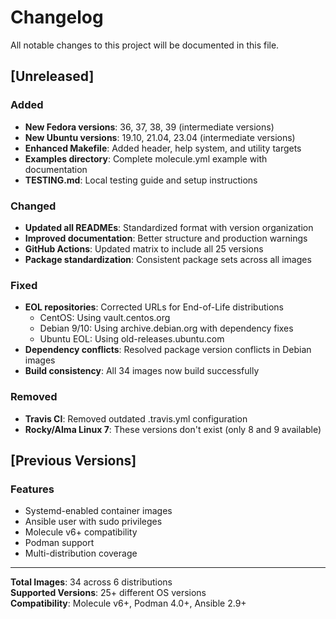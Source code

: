 # Changelog

All notable changes to this project will be documented in this file.

## [Unreleased]

### Added
- **New Fedora versions**: 36, 37, 38, 39 (intermediate versions)
- **New Ubuntu versions**: 19.10, 21.04, 23.04 (intermediate versions)
- **Enhanced Makefile**: Added header, help system, and utility targets
- **Examples directory**: Complete molecule.yml example with documentation
- **TESTING.md**: Local testing guide and setup instructions

### Changed
- **Updated all READMEs**: Standardized format with version organization
- **Improved documentation**: Better structure and production warnings
- **GitHub Actions**: Updated matrix to include all 25 versions
- **Package standardization**: Consistent package sets across all images

### Fixed
- **EOL repositories**: Corrected URLs for End-of-Life distributions
  - CentOS: Using vault.centos.org
  - Debian 9/10: Using archive.debian.org with dependency fixes
  - Ubuntu EOL: Using old-releases.ubuntu.com
- **Dependency conflicts**: Resolved package version conflicts in Debian images
- **Build consistency**: All 34 images now build successfully

### Removed
- **Travis CI**: Removed outdated .travis.yml configuration
- **Rocky/Alma Linux 7**: These versions don't exist (only 8 and 9 available)

## [Previous Versions]

### Features
- Systemd-enabled container images
- Ansible user with sudo privileges
- Molecule v6+ compatibility
- Podman support
- Multi-distribution coverage

---

**Total Images**: 34 across 6 distributions  
**Supported Versions**: 25+ different OS versions  
**Compatibility**: Molecule v6+, Podman 4.0+, Ansible 2.9+